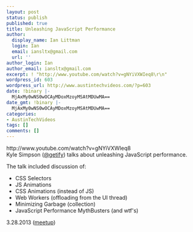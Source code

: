 ```yaml
---
layout: post
status: publish
published: true
title: Unleashing JavaScript Performance
author:
  display_name: Ian Littman
  login: Ian
  email: iansltx@gmail.com
  url: ''
author_login: Ian
author_email: iansltx@gmail.com
excerpt: ! "http://www.youtube.com/watch?v=gNYiVXWIeq8\r\n"
wordpress_id: 603
wordpress_url: http://www.austintechvideos.com/?p=603
date: !binary |-
  MjAxMy0wNS0wOCAyMDoxMzoyMSAtMDUwMA==
date_gmt: !binary |-
  MjAxMy0wNS0wOCAyMDoxMzoyMSAtMDUwMA==
categories:
- AustinTechVideos
tags: []
comments: []
---
```

<p>http://www.youtube.com/watch?v=gNYiVXWIeq8<br />
<a id="more"></a><a id="more-603"></a>Kyle Simpson (<a href="http://twitter.com/getify">@getify</a>) talks about unleashing JavaScript performance.</p>
<p>The talk included discussion of:</p>
<ul>
<li>CSS Selectors</li>
<li>JS Animations</li>
<li>CSS Animations (instead of JS)</li>
<li>Web Workers (offloading from the UI thread)</li>
<li>Minimizing Garbage (collection)</li>
<li>JavaScript Performance MythBusters (and wtf's)</li>
</ul>
<p>3.28.2013 (<a href="http://www.meetup.com/Austin-Web-Performance-Group/events/109722482/">meetup</a>)</p>
